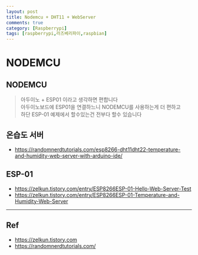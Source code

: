 ```yaml
---
layout: post
title: Nodemcu + DHT11 + WebServer
comments: true
category: [Raspberrypi]
tags: [raspberrypi,라즈베리파이,raspbian]
---
```



# NODEMCU

## NODEMCU

> 아두이노 + ESP01 이라고 생각하면 편합니다   
> 아두이노보드에 ESP01을 연결하느니 NODEMCU를 사용하는게 더 편하고   
> 하단 ESP-01 예제에서 할수있는건 전부다 할수 있습니다

## 온습도 서버

* https://randomnerdtutorials.com/esp8266-dht11dht22-temperature-and-humidity-web-server-with-arduino-ide/

## ESP-01

* https://zelkun.tistory.com/entry/ESP8266ESP-01-Hello-Web-Server-Test
* https://zelkun.tistory.com/entry/ESP8266ESP-01-Temperature-and-Humidity-Web-Server

---

## Ref

* https://zelkun.tistory.com
* https://randomnerdtutorials.com/
